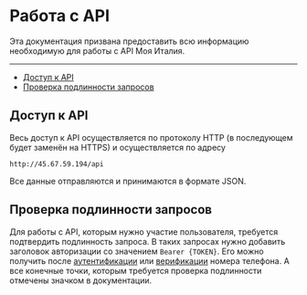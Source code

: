 # Работа с API

Эта документация призвана предоставить всю информацию необходимую для работы с API Моя Италия.

---


- [Доступ к API](#verifying-auth-request)
- [Проверка подлинности запросов](#verifying-auth-request)

<a name="section-1"></a>
## Доступ к API

Весь доступ к API осуществляется по протоколу HTTP (в последующем будет заменён на HTTPS) и осуществляется по адресу
```text 
http://45.67.59.194/api
``` 
Все данные отправляются и принимаются в формате JSON.

<a name="section-1"></a>
## Проверка подлинности запросов

Для работы с API, которым нужно участие пользователя, требуется подтвердить подлинность запроса. В таких запросах нужно добавить заголовок авторизации со значением `Bearer {TOKEN}`. Его можно получить после [аутентификации](auth/login#login) или [верификации](auth/verification#verification) номера телефона. А все конечные точки, которым требуется проверка подлинности отмечены значком <larecipe-badge type="primary" circle icon="fa fa-lock"></larecipe-badge> в документации.

